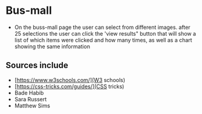 # Bus-mall
- On the buss-mall page the user can select from different images.  after 25 selections the user can click the 'view results" button that will show a list of which items were clicked and how many times, as well as a chart showing the same information

## Sources include
- [https://www.w3schools.com/](W3 schools)
- [https://css-tricks.com/guides/](CSS tricks)
- Bade Habib
- Sara Russert
- Matthew Sims
